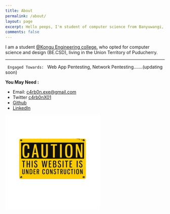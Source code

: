 ```yaml
---
title: About
permalink: /about/
layout: page
excerpt: Hello peeps, I'm student of computer science from Banyuwangi, living in Jogjakarta. This blog for documentation about my programming journey, running on jekyll, hosting on netlify and using my own simple theme.
comments: false
---
```


I am a student <a href="https://kongu.ac.in/" target="_blank" rel="noopener">@Kongu Engineering college.</a> who opted for computer science and design (BE.CSD), living in the Union Territory of Puducherry. 
<hr>
<code> Engaged Towards: </code>
Web App Pentesting, Network Pentesting.......(updating soon)


**You May Need :**

- Email: c4rb0n.exe@gmail.com
- Twitter <a href="https://twitter.com/c4rb0nX01" target="_blank" rel="noopener">c4rb0nX01</a>
- <a href="https://github.com/c4rb0nX01/" target="_blank" rel="noopener">Github</a>
- <a href="https://www.linkedin.com/in/niranchan-d-a900b2225/" target="_blank" rel="noopener">LinkedIn</a>

<img src="/assets/img/unknown.png" alt="unkown logo" style="height: 300px; width:300px;"/>
